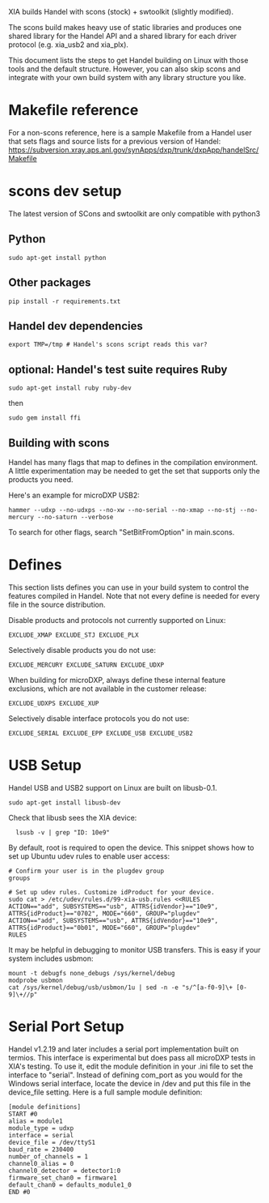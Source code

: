 XIA builds Handel with scons (stock) + swtoolkit (slightly modified).

The scons build makes heavy use of static libraries and produces one shared
library for the Handel API and a shared library for each driver protocol (e.g.
xia_usb2 and xia_plx).

This document lists the steps to get Handel building on Linux with those tools
and the default structure. However, you can also skip scons and integrate with
your own build system with any library structure you like.


# Makefile reference

For a non-scons reference, here is a sample Makefile from a Handel user that
sets flags and source lists for a previous version of Handel:
https://subversion.xray.aps.anl.gov/synApps/dxp/trunk/dxpApp/handelSrc/Makefile


# scons dev setup

The latest version of SCons and swtoolkit are only compatible with python3

## Python
```shell
sudo apt-get install python
```

## Other packages
```shell
pip install -r requirements.txt
```

## Handel dev dependencies
``export TMP=/tmp # Handel's scons script reads this var?``

## optional: Handel's test suite requires Ruby

```shell
sudo apt-get install ruby ruby-dev
```
then
```shell
sudo gem install ffi
```

## Building with scons

Handel has many flags that map to defines in the compilation environment. A
little experimentation may be needed to get the set that supports only the
products you need.

Here's an example for microDXP USB2:
```shell
hammer --udxp --no-udxps --no-xw --no-serial --no-xmap --no-stj --no-mercury --no-saturn --verbose
```

To search for other flags, search "SetBitFromOption" in main.scons.


# Defines

This section lists defines you can use in your build system to control
the features compiled in Handel. Note that not every define is needed
for every file in the source distribution.

Disable products and protocols not currently supported on Linux:
```
EXCLUDE_XMAP EXCLUDE_STJ EXCLUDE_PLX
```

Selectively disable products you do not use:
```
EXCLUDE_MERCURY EXCLUDE_SATURN EXCLUDE_UDXP
```

When building for microDXP, always define these internal feature
exclusions, which are not available in the customer release:
```
EXCLUDE_UDXPS EXCLUDE_XUP
```

Selectively disable interface protocols you do not use:
```
EXCLUDE_SERIAL EXCLUDE_EPP EXCLUDE_USB EXCLUDE_USB2
```


# USB Setup

Handel USB and USB2 support on Linux are built on libusb-0.1.
```shell
sudo apt-get install libusb-dev
```

Check that libusb sees the XIA device:
```shell
  lsusb -v | grep "ID: 10e9"
```

By default, root is required to open the device. This snippet shows
how to set up Ubuntu udev rules to enable user access:

```shell
# Confirm your user is in the plugdev group
groups

# Set up udev rules. Customize idProduct for your device.
sudo cat > /etc/udev/rules.d/99-xia-usb.rules <<RULES
ACTION=="add", SUBSYSTEMS=="usb", ATTRS{idVendor}=="10e9", ATTRS{idProduct}=="0702", MODE="660", GROUP="plugdev"
ACTION=="add", SUBSYSTEMS=="usb", ATTRS{idVendor}=="10e9", ATTRS{idProduct}=="0b01", MODE="660", GROUP="plugdev"
RULES
```

It may be helpful in debugging to monitor USB transfers. This is easy
if your system includes usbmon:

```shell
mount -t debugfs none_debugs /sys/kernel/debug
modprobe usbmon
cat /sys/kernel/debug/usb/usbmon/1u | sed -n -e "s/^[a-f0-9]\+ [0-9]\+//p"
```


# Serial Port Setup

Handel v1.2.19 and later includes a serial port implementation built
on termios. This interface is experimental but does pass all microDXP
tests in XIA's testing. To use it, edit the module definition in your
.ini file to set the interface to "serial". Instead of defining
com_port as you would for the Windows serial interface, locate the
device in /dev and put this file in the device\_file setting. Here is
a full sample module definition:

```
[module definitions]
START #0
alias = module1
module_type = udxp
interface = serial
device_file = /dev/ttyS1
baud_rate = 230400
number_of_channels = 1
channel0_alias = 0
channel0_detector = detector1:0
firmware_set_chan0 = firmware1
default_chan0 = defaults_module1_0
END #0
```
